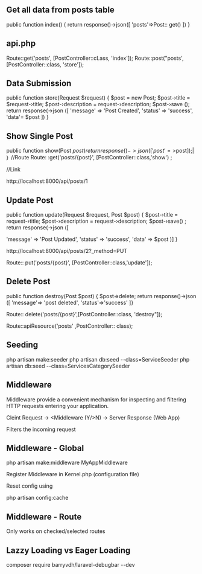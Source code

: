 ## Get all data from posts table

public function index()
{
return response()->json([
'posts'=>Post:: get()
])
}


## api.php

Route::get('posts', [PostController::cLass, 'index']);
Route::post("posts', [PostController::class, 'store']);


## Data Submission
public function store(Request $request)
{
$post = new Post;
$post-›title = $request-›title;
$post-›description = request-›description;
$post-›save ();
return response(->json ([
'message' => 'Post Created',
'status' => 'success',
'data'= $post
])
}

## Show Single Post
public function show(Post $post)
return response()->json(['post'=>$post]);|
｝
//Route
Route: :get('posts/{post}', [PostController::class,'show') ;

//Link

http://localhost:8000/api/posts/1

## Update Post

public function update(Request $request, Post $post)
{
$post-›title = request-›title;
$post-›description = request-›description;
$post-›save() ;
return response(->json ([

'message' => 'Post Updated',
'status' => 'success',
'data'
=> $post
)]
}


http://localhost:8000/api/posts/2?_method=PUT

Route:: put('posts/{post}', [PostController::class,'update']);


## Delete Post

public function destroy(Post $post) {
$post=>delete;
return response()->json ([
'message'=> 'post deleted',
'status'=>'success'
]}

Route:: delete('posts/{post}',[PostController::class, 'destroy"]);


Route::apiResource('posts' ,PostController:: class);


## Seeding

php artisan make:seeder
php artisan db:seed --class=ServiceSeeder
php artisan db:seed --class=ServicesCategorySeeder

## Middleware

Middleware provide a convenient mechanism for inspecting and
filtering HTTP requests entering your application.

Cleint Request -> <Middleware (Y/>N) -> Server Response (Web App)

Filters the incoming request

## Middleware - Global


php artisan make:middleware MyAppMiddleware

Register Middleware in Kernel.php (configuration file)

Reset config using

php artisan config:cache


## Middleware - Route

Only works on checked/selected routes


## Lazzy Loading vs Eager Loading


composer require barryvdh/laravel-debugbar --dev


